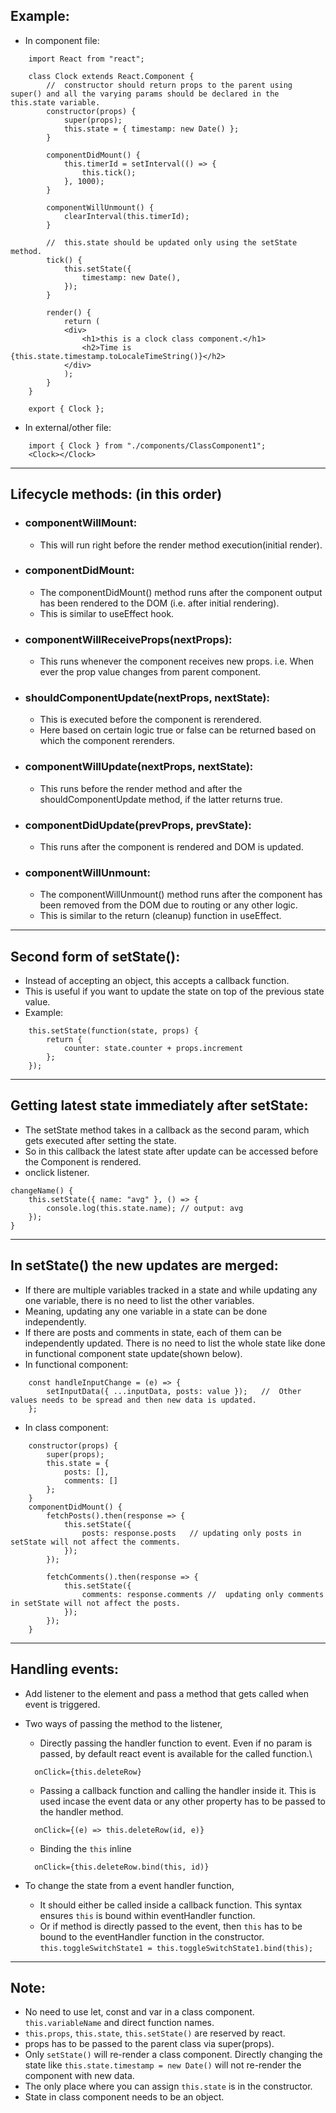 ## Example:

- In component file:

```
	import React from "react";

	class Clock extends React.Component {
		//	constructor should return props to the parent using super() and all the varying params should be declared in the this.state variable.
		constructor(props) {
			super(props);
			this.state = { timestamp: new Date() };
		}

		componentDidMount() {
			this.timerId = setInterval(() => {
				this.tick();
			}, 1000);
		}

		componentWillUnmount() {
			clearInterval(this.timerId);
		}

		//	this.state should be updated only using the setState method.
		tick() {
			this.setState({
				timestamp: new Date(),
			});
		}

		render() {
			return (
			<div>
				<h1>this is a clock class component.</h1>
				<h2>Time is {this.state.timestamp.toLocaleTimeString()}</h2>
			</div>
			);
		}
	}

	export { Clock };
```

- In external/other file:

```
	import { Clock } from "./components/ClassComponent1";
	<Clock></Clock>
```

---

## Lifecycle methods: (in this order)

- ### componentWillMount:

  - This will run right before the render method execution(initial render).

- ### componentDidMount:

  - The componentDidMount() method runs after the component output has been rendered to the DOM (i.e. after initial rendering).
  - This is similar to useEffect hook.

- ### componentWillReceiveProps(nextProps):

  - This runs whenever the component receives new props. i.e. When ever the prop value changes from parent component.

- ### shouldComponentUpdate(nextProps, nextState):

  - This is executed before the component is rerendered.
  - Here based on certain logic true or false can be returned based on which the component rerenders.

- ### componentWillUpdate(nextProps, nextState):

  - This runs before the render method and after the shouldComponentUpdate method, if the latter returns true.

- ### componentDidUpdate(prevProps, prevState):

  - This runs after the component is rendered and DOM is updated.

- ### componentWillUnmount:
  - The componentWillUnmount() method runs after the component has been removed from the DOM due to routing or any other logic.
  - This is similar to the return (cleanup) function in useEffect.

---

## Second form of setState():

- Instead of accepting an object, this accepts a callback function.
- This is useful if you want to update the state on top of the previous state value.
- Example:

```
	this.setState(function(state, props) {
		return {
			counter: state.counter + props.increment
		};
	});
```

---

## Getting latest state immediately after setState:

- The setState method takes in a callback as the second param, which gets executed after setting the state.
- So in this callback the latest state after update can be accessed before the Component is rendered.
- onclick listener.

```
changeName() {
	this.setState({ name: "avg" }, () => {
		console.log(this.state.name); // output: avg
	});
}
```

---

## In setState() the new updates are merged:

- If there are multiple variables tracked in a state and while updating any one variable, there is no need to list the other variables.
- Meaning, updating any one variable in a state can be done independently.
- If there are posts and comments in state, each of them can be independently updated. There is no need to list the whole state like done in functional component state update(shown below).
- In functional component:

```
	const handleInputChange = (e) => {
		setInputData({ ...inputData, posts: value });	//	Other values needs to be spread and then new data is updated.
	};
```

- In class component:

```
	constructor(props) {
		super(props);
		this.state = {
			posts: [],
			comments: []
		};
	}
	componentDidMount() {
		fetchPosts().then(response => {
			this.setState({
				posts: response.posts	// updating only posts in setState will not affect the comments.
			});
		});

		fetchComments().then(response => {
			this.setState({
				comments: response.comments	//	updating only comments in setState will not affect the posts.
			});
		});
	}
```

---

## Handling events:

- Add listener to the element and pass a method that gets called when event is triggered.
- Two ways of passing the method to the listener,

  - Directly passing the handler function to event. Even if no param is passed, by default react event is available for the called function.\

  ```
  	onClick={this.deleteRow}
  ```

  - Passing a callback function and calling the handler inside it. This is used incase the event data or any other property has to be passed to the handler method.

  ```
  	onClick={(e) => this.deleteRow(id, e)}
  ```

  - Binding the `this` inline

  ```
  	onClick={this.deleteRow.bind(this, id)}
  ```

- To change the state from a event handler function,
  - It should either be called inside a callback function. This syntax ensures `this` is bound within eventHandler function.
  - Or if method is directly passed to the event, then `this` has to be bound to the eventHandler function in the constructor.\
    `this.toggleSwitchState1 = this.toggleSwitchState1.bind(this);`

---

## Note:

- No need to use let, const and var in a class component. `this.variableName` and direct function names.
- `this.props`, `this.state`, `this.setState()` are reserved by react.
- props has to be passed to the parent class via super(props).
- Only `setState()` will re-render a class component. Directly changing the state like `this.state.timestamp = new Date()` will not re-render the component with new data.
- The only place where you can assign `this.state` is in the constructor.
- State in class component needs to be an object.

